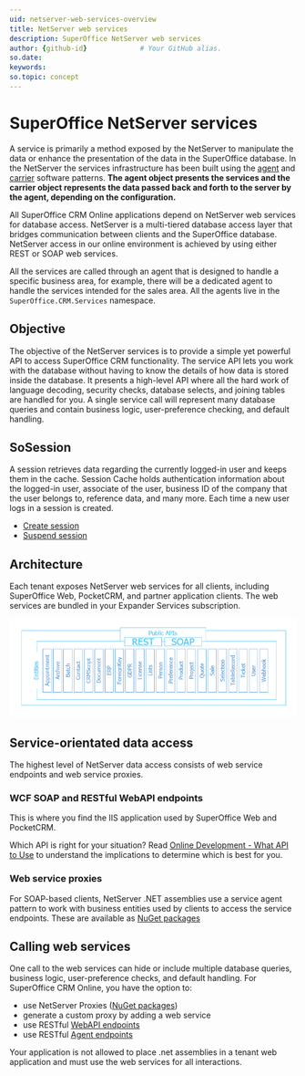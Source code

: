 ```yaml
---
uid: netserver-web-services-overview
title: NetServer web services       
description: SuperOffice NetServer web services
author: {github-id}             # Your GitHub alias.
so.date:
keywords:
so.topic: concept
---
```


# SuperOffice NetServer services

A service is primarily a method exposed by the NetServer to manipulate the data or enhance the presentation of the data in the SuperOffice database. In the NetServer the services infrastructure has been built using the [agent][1] and [carrier][2] software patterns. **The agent object presents the services and the carrier object represents the data passed back and forth to the server by the agent, depending on the configuration.**

All SuperOffice CRM Online applications depend on NetServer web services for database access. NetServer is a multi-tiered database access layer that bridges communication between clients and the SuperOffice database. NetServer access in our online environment is achieved by using either REST or SOAP web services.

All the services are called through an agent that is designed to handle a specific business area, for example, there will be a dedicated agent to handle the services intended for the sales area. All the agents live in the `SuperOffice.CRM.Services` namespace.

## Objective

The objective of the NetServer services is to provide a simple yet powerful API to access SuperOffice CRM functionality. The service API lets you work with the database without having to know the details of how data is stored inside the database. It presents a high-level API where all the hard work of language decoding, security checks, database selects, and joining tables are handled for you. A single service call will represent many database queries and contain business logic, user-preference checking, and default handling.

## SoSession

A session retrieves data regarding the currently logged-in user and keeps them in the cache. Session Cache holds authentication information about the logged-in user, associate of the user, business ID of the company that the user belongs to, reference data, and many more. Each time a new user logs in a session is created.

* [Create session][3]
* [Suspend session][4]

## Architecture

Each tenant exposes NetServer web services for all clients, including SuperOffice Web, PocketCRM, and partner application clients. The web services are bundled in your Expander Services subscription.

![netserver-web-service][img1]

## Service-orientated data access

The highest level of NetServer data access consists of web service endpoints and web service proxies.

### WCF SOAP and RESTful WebAPI endpoints

This is where you find the IIS application used by SuperOffice Web and PocketCRM.

Which API is right for your situation? Read [Online Development - What API to Use][5] to understand the implications to determine which is best for you.

### Web service proxies

For SOAP-based clients, NetServer .NET assemblies use a service agent pattern to work with business entities used by clients to access the service endpoints. These are available as [NuGet packages][4]

## Calling web services

One call to the web services can hide or include multiple database queries, business logic, user-preference checks, and default handling. For SuperOffice CRM Online, you have the option to:

* use NetServer Proxies ([NuGet packages][6])
* generate a custom proxy by adding a web service
* use RESTful [WebAPI endpoints][7]
* use RESTful [Agent endpoints][8]

Your application is not allowed to place .net assemblies in a tenant web application and must use the web services for all interactions.

<!-- Referenced links -->
[1]: agents/index.md
[2]: carriers/index.md
[3]: ../../authentication/session-handling/create-session.md
[4]: ../../authentication/session-handling/suspend-session.md
[5]: https://github.com/SuperOfficeDocs/superoffice-docs/blob/main/docs/apps/getting-started/what-api-to-use.md
[6]: https://www.nuget.org/packages/SuperOffice.NetServer.Services
[7]: ../../api-reference/restful/rest/index.md
[8]: ../../api-reference/restful/agent/index.md

<!-- Referenced images -->
[img1]: media/netserver-web-services.png
